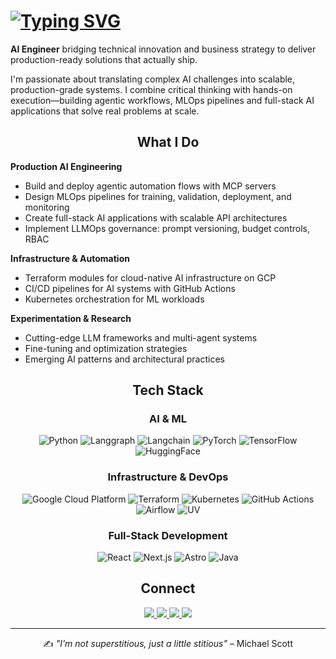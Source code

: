 # [![Typing SVG](https://readme-typing-svg.herokuapp.com?font=Roboto&weight=700&size=26&pause=1000&color=000000&background=FFFFFF&center=true&vCenter=true&repeat=false&width=1000&height=100&multiline=true&lines=Hi+there%2C;I'm+Hugo+Romero)](https://git.io/typing-svg)



**AI Engineer** bridging technical innovation and business strategy to deliver production-ready solutions that actually ship.

I'm passionate about translating complex AI challenges into scalable, production-grade systems. I combine critical thinking with hands-on execution—building agentic workflows, MLOps pipelines and full-stack AI applications that solve real problems at scale.

<h2 align="center">What I Do</h2>

**Production AI Engineering**
- Build and deploy agentic automation flows with MCP servers
- Design MLOps pipelines for training, validation, deployment, and monitoring
- Create full-stack AI applications with scalable API architectures
- Implement LLMOps governance: prompt versioning, budget controls, RBAC

**Infrastructure & Automation**
- Terraform modules for cloud-native AI infrastructure on GCP
- CI/CD pipelines for AI systems with GitHub Actions
- Kubernetes orchestration for ML workloads

**Experimentation & Research**
- Cutting-edge LLM frameworks and multi-agent systems
- Fine-tuning and optimization strategies
- Emerging AI patterns and architectural practices

<div align="center">

## Tech Stack

### AI & ML  
![Python](https://img.shields.io/badge/Python-3776AB?style=flat&logo=python&logoColor=white)
![Langgraph](https://img.shields.io/badge/Langgraph-000000?style=flat&logo=langgraph&logoColor=white)
![Langchain](https://img.shields.io/badge/Langchain-000000?style=flat&logo=langchain&logoColor=white)
![PyTorch](https://img.shields.io/badge/PyTorch-EE4C2C?style=flat&logo=pytorch&logoColor=white)
![TensorFlow](https://img.shields.io/badge/TensorFlow-FF6F00?style=flat&logo=tensorflow&logoColor=white)
![HuggingFace](https://img.shields.io/badge/HuggingFace-F6681C?style=flat&logo=huggingface&logoColor=white)

### Infrastructure & DevOps  
![Google Cloud Platform](https://img.shields.io/badge/GCP-4285F4?style=flat&logo=google-cloud&logoColor=white)
![Terraform](https://img.shields.io/badge/Terraform-623CE4?style=flat&logo=terraform&logoColor=white)
![Kubernetes](https://img.shields.io/badge/Kubernetes-326CE5?style=flat&logo=kubernetes&logoColor=white)
![GitHub Actions](https://img.shields.io/badge/GitHub_Actions-2088FF?style=flat&logo=github-actions&logoColor=white)
![Airflow](https://img.shields.io/badge/Airflow-017CEE?style=flat&logo=apache-airflow&logoColor=white)
![UV](https://img.shields.io/badge/UV-000000?style=flat&logo=uv&logoColor=white)

### Full-Stack Development  
![React](https://img.shields.io/badge/React-61DAFB?style=flat&logo=react&logoColor=black)
![Next.js](https://img.shields.io/badge/Next.js-000000?style=flat&logo=next.js&logoColor=white)
![Astro](https://img.shields.io/badge/Astro-000000?style=flat&logo=astro&logoColor=white)
![Java](https://img.shields.io/badge/Java-007396?style=flat&logo=java&logoColor=white)


## Connect
<div align="center">
    <a href="https://www.linkedin.com/in/hugo-romero-rico/">
        <img src="https://skillicons.dev/icons?i=linkedin" />
    </a>
    <a href="https://www.hugoromerorico.github.io/">
        <img src="https://skillicons.dev/icons?i=htmx" />
    </a>
    <a href="https://www.github.com/hugoromerorico/">
        <img src="https://skillicons.dev/icons?i=github" />
    </a>
    <a href="mailto:romerorico.hugo@gmail.com">
        <img src="https://skillicons.dev/icons?i=gmail" />
    </a>
</div>

---

✍️ *"I'm not superstitious, just a little stitious"* – Michael Scott

</div>